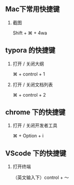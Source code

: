 ## Mac下常用快捷键

1. 截图

   Shift + ⌘ + 4wa

## typora 的快捷键

1. 打开 / 关闭大纲

   ⌘ + control + 1

2. 打开 / 关闭文档列表

   ⌘ + control + 2

## chrome 下的快捷键

1. 打开 / 关闭开发者工具

   ⌘ + Option + i

## VScode 下的快捷键

1. 打开终端

   （英文输入下）control + ～

